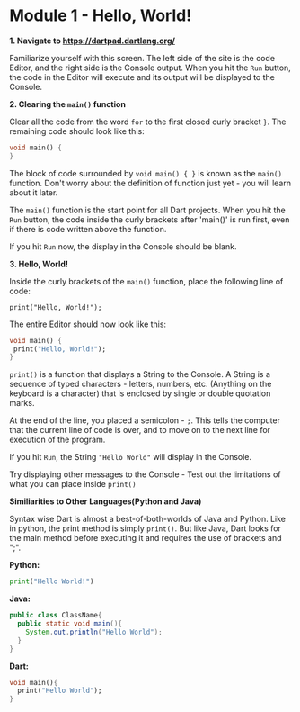 # Module 1 - Hello, World!

**1. Navigate to https://dartpad.dartlang.org/**
  
  Familiarize yourself with this screen. The left side of the site is the code Editor, and the right side is the Console output. 
  When you hit the `Run` button, the code in the Editor will execute and its output will be displayed to the Console.
  
 **2. Clearing the `main()` function**
 
   Clear all the code from the word `for` to the first closed curly bracket `}`. 
   The remaining code should look like this:
    
   ```dart
   void main() { 
   }
   ```
    
   The block of code surrounded by `void main() { }` is known as the `main()` function. 
   Don't worry about the definition of function just yet - you will learn about it later.
    
   The `main()` function is the start point for all Dart projects. When you hit the `Run` button, the code inside 
   the curly brackets after 'main()' is run first, even if there is code written above the function.
    
   If you hit `Run` now, the display in the Console should be blank.
    
 **3. Hello, World!**
   
   Inside the curly brackets of the `main()` function, place the following line of code:
   
   `print("Hello, World!");`
   
   The entire Editor should now look like this:
   
   ```dart
   void main() {
    print("Hello, World!");
   }
   ```
   
   `print()` is a function that displays a String to the Console.
   A String is a sequence of typed characters - letters, numbers, etc. (Anything on the keyboard is a character) that is enclosed by
   single or double quotation marks.
   
   At the end of the line, you placed a semicolon - `;`. 
   This tells the computer that the current line of code is over, and to move on to the next line for execution of the program.
   
   If you hit `Run`, the String `"Hello World"` will display in the Console.
   
   Try displaying other messages to the Console - Test out the limitations of what you can place inside `print()`
   
**Similiarities to Other Languages(Python and Java)**
  
  Syntax wise Dart is almost a best-of-both-worlds of Java and Python. Like in python, the print method is simply `print()`.
  But like Java, Dart looks for the main method before executing it and requires the use of brackets and ";".

**Python:**
```Python
print("Hello World!")
```
**Java:**
```Java
public class ClassName{
  public static void main(){
    System.out.println("Hello World");
  }
}
```
**Dart:**
``` dart
void main(){
  print("Hello World");
}
```
